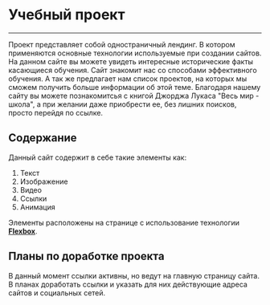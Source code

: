 # Учебный проект 
------------------------------------------------------------------------------------------------
Проект представляет собой одностраничный лендинг. В котором применяются основные технологии используемые при создании сайтов. На данном сайте вы можете увидеть интересные исторические факты касающиеся обучения. Сайт знакомит нас со способами эффективного обучения.  А так же предлагает нам список проектов, на которых мы сможем получить больше информации об этой теме. Благодаря нашему сайту вы можете познакомитсья с книгой Джорджа Лукаса "Весь мир - школа", а при желании даже приобрести ее, без лишних поисков, просто перейдя по ссылке. 

## Содержание
Данный сайт содержит в себе такие элементы как:
1. Текст
2. Изображение
3. Видео
4. Ссылки
5. Анимация

Элементы расположены на странице с использование технологии [**Flexbox**](https://developer.mozilla.org/ru/docs/Learn/CSS/CSS_layout/Flexbox).

## Планы по доработке проекта
В данный момент ссылки активны, но ведут на главную страницу сайта. В планах доработать ссылки и указать для них действующие адреса сайтов и социальных сетей.